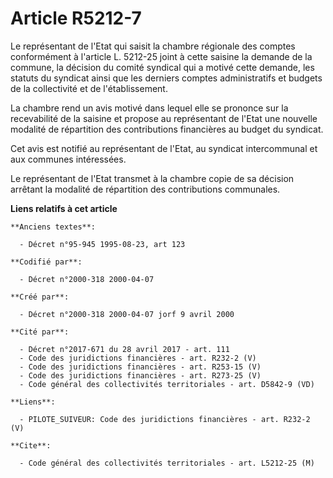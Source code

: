 # Article R5212-7

Le représentant de l'Etat qui saisit la chambre régionale des comptes conformément à l'article L. 5212-25 joint à cette
saisine la demande de la commune, la décision du comité syndical qui a motivé cette demande, les statuts du syndicat ainsi
que les derniers comptes administratifs et budgets de la collectivité et de l'établissement.

La chambre rend un avis motivé dans lequel elle se prononce sur la recevabilité de la saisine et propose au représentant de
l'Etat une nouvelle modalité de répartition des contributions financières au budget du syndicat.

Cet avis est notifié au représentant de l'Etat, au syndicat intercommunal et aux communes intéressées.

Le représentant de l'Etat transmet à la chambre copie de sa décision arrêtant la modalité de répartition des contributions
communales.

**Liens relatifs à cet article**

	**Anciens textes**:

	  - Décret n°95-945 1995-08-23, art 123

	**Codifié par**:

	  - Décret n°2000-318 2000-04-07

	**Créé par**:

	  - Décret n°2000-318 2000-04-07 jorf 9 avril 2000

	**Cité par**:

	  - Décret n°2017-671 du 28 avril 2017 - art. 111
	  - Code des juridictions financières - art. R232-2 (V)
	  - Code des juridictions financières - art. R253-15 (V)
	  - Code des juridictions financières - art. R273-25 (V)
	  - Code général des collectivités territoriales - art. D5842-9 (VD)

	**Liens**:

	  - PILOTE_SUIVEUR: Code des juridictions financières - art. R232-2 (V)

	**Cite**:

	  - Code général des collectivités territoriales - art. L5212-25 (M)
